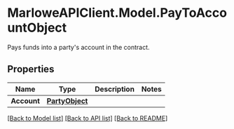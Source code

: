 # MarloweAPIClient.Model.PayToAccountObject
Pays funds into a party's account in the contract.

## Properties

Name | Type | Description | Notes
------------ | ------------- | ------------- | -------------
**Account** | [**PartyObject**](PartyObject.md) |  | 

[[Back to Model list]](../README.md#documentation-for-models) [[Back to API list]](../README.md#documentation-for-api-endpoints) [[Back to README]](../README.md)

